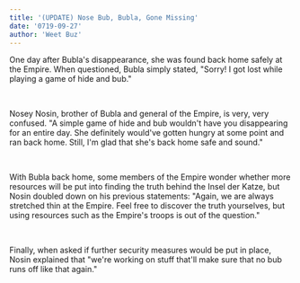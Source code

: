 ```yaml
---
title: '(UPDATE) Nose Bub, Bubla, Gone Missing'
date: '0719-09-27'
author: 'Weet Buz'
---
```


One day after Bubla's disappearance, she was found back home safely at the Empire. When questioned, Bubla simply stated, "Sorry! I got lost while playing a game of hide and bub."

‎

Nosey Nosin, brother of Bubla and general of the Empire, is very, very confused. "A simple game of hide and bub wouldn't have you disappearing for an entire day. She definitely would've gotten hungry at some point and ran back home. Still, I'm glad that she's back home safe and sound."

‎

With Bubla back home, some members of the Empire wonder whether more resources will be put into finding the truth behind the Insel der Katze, but Nosin doubled down on his previous statements: "Again, we are always stretched thin at the Empire. Feel free to discover the truth yourselves, but using resources such as the Empire's troops is out of the question."

‎

Finally, when asked if further security measures would be put in place, Nosin explained that "we're working on stuff that'll make sure that no bub runs off like that again."